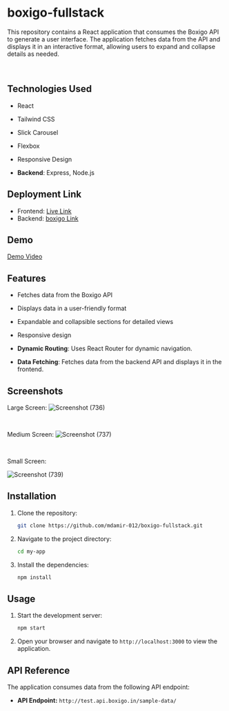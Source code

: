 # boxigo-fullstack

This repository contains a React application that consumes the Boxigo API to generate a user interface. The application fetches data from the API and displays it in an interactive format, allowing users to expand and collapse details as needed.

<br>

## Technologies Used
- React
- Tailwind CSS
- Slick Carousel
- Flexbox
- Responsive Design

- **Backend**: Express, Node.js

## Deployment Link

- Frontend: [Live Link](https://boxigo-app-sepia.vercel.app/)
- Backend: [boxigo Link](https://boxigo-backend-nine.vercel.app/api/sample-data)

## Demo

[Demo Video](https://drive.google.com/file/d/1zysK3_oFSmcTnqy9KoJpOBPmTUgcZ3ty/view?usp=sharing)

## Features

- Fetches data from the Boxigo API
- Displays data in a user-friendly format
- Expandable and collapsible sections for detailed views
- Responsive design
- **Dynamic Routing**: Uses React Router for dynamic navigation.

- **Data Fetching**: Fetches data from the backend API and displays it in the frontend.

## Screenshots
Large Screen:
![Screenshot (736)](https://github.com/mdamir-012/boxigo-fullstack/assets/128631499/305d7bcf-eb3c-48ad-a09e-e53d09df0241)

<br>

Medium Screen:
![Screenshot (737)](https://github.com/mdamir-012/boxigo-fullstack/assets/128631499/02e04177-234d-484b-98ff-370fb782dbdc)

<br>

Small Screen:

![Screenshot (739)](https://github.com/mdamir-012/boxigo-fullstack/assets/128631499/291882f0-a4fd-4ed5-95d8-3c45f8427672)





## Installation

1. Clone the repository:

    ```bash
    git clone https://github.com/mdamir-012/boxigo-fullstack.git
    ```

2. Navigate to the project directory:

    ```bash
    cd my-app
    ```

3. Install the dependencies:

    ```bash
    npm install
    ```

## Usage

1. Start the development server:

    ```bash
    npm start
    ```

2. Open your browser and navigate to `http://localhost:3000` to view the application.

## API Reference

The application consumes data from the following API endpoint:

- **API Endpoint:** `http://test.api.boxigo.in/sample-data/`
